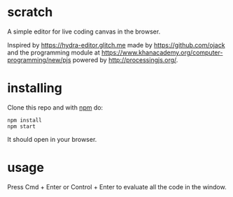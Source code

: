 # scratch

A simple editor for live coding canvas in the browser. 

Inspired by https://hydra-editor.glitch.me made by https://github.com/ojack
and the programming module at https://www.khanacademy.org/computer-programming/new/pjs
powered by http://processingjs.org/.

# installing

Clone this repo and with [npm](https://npmjs.com/) do:

```
npm install
npm start
```

It should open in your browser.

# usage 

Press Cmd + Enter or Control + Enter to evaluate all the code in the window.
